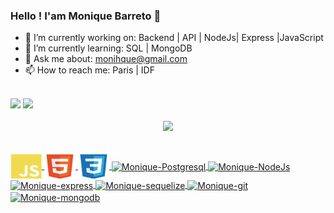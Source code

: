 

### Hello ! I'am Monique Barreto  👋

- 🔭 I’m currently working on: Backend | API | NodeJs| Express |JavaScript 
- 🌱 I’m currently learning:  SQL | MongoDB
- 💬 Ask me about: monihque@gmail.com
- 📫 How to reach me: Paris | IDF
<br>
<div style="display: inline_block">
<a href ="mailto:monihque@gmail.com"><img src="https://img.shields.io/badge/-Gmail-%23333?style=for-the-badge&logo=gmail&logoColor=white" target="_blank"></a>
  <a href="https://www.linkedin.com/in/monihquebarreto/" target="_blank"><img src="https://img.shields.io/badge/-LinkedIn-%230077B5?style=for-the-badge&logo=linkedin&logoColor=white" target="_blank"></a> 
</div>
<br>
<div align="center">
<a href="https://github.com/MoniqueBarreto">
<img height="180em" src="https://github-readme-stats.vercel.app/api?username=MoniqueBarreto&show_icons=true&theme=dracula&include_all_commits=true&count_private=true"/>

</div>
<br>  
<div style="display: inline_block"><br>
  <img align="center" alt="Monique-Js" height="40" width="50" src="https://raw.githubusercontent.com/devicons/devicon/master/icons/javascript/javascript-plain.svg"/>
   <img align="center" alt="Monique-HTML" height="40" width="50" src="https://raw.githubusercontent.com/devicons/devicon/master/icons/html5/html5-original.svg"/>
  <img align="center" alt="Monique-CSS" height="40" width="50" src="https://raw.githubusercontent.com/devicons/devicon/master/icons/css3/css3-original.svg"/>
 <img align="center" alt="Monique-Postgresql" height="40" width="50" 
 src="https://cdn.jsdelivr.net/gh/devicons/devicon/icons/postgresql/postgresql-original.svg"/>
  <img align="center" alt="Monique-NodeJs" height="40" width="50" 
 src="https://cdn.jsdelivr.net/gh/devicons/devicon/icons/nodejs/nodejs-original-wordmark.svg"/>
  <img align="center" alt="Monique-express" height="40" width="50" 
 src="https://cdn.jsdelivr.net/gh/devicons/devicon/icons/express/express-original.svg" />
  <img align="center" alt="Monique-sequelize" height="40" width="50" 
 src="https://cdn.jsdelivr.net/gh/devicons/devicon/icons/sequelize/sequelize-original-wordmark.svg" />
  <img align="center" alt="Monique-git" height="40" width="50" 
 src="https://cdn.jsdelivr.net/gh/devicons/devicon/icons/git/git-plain.svg" />
    <img align="center" alt="Monique-mongodb" height="40" width="50" 
 src="https://cdn.jsdelivr.net/gh/devicons/devicon/icons/mongodb/mongodb-original-wordmark.svg" />
             
 </div>
 
